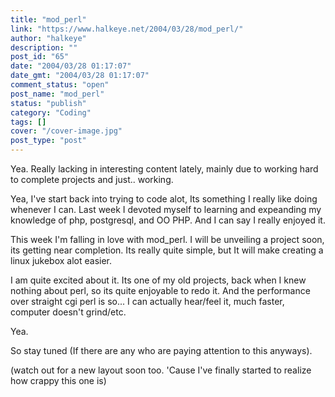 ```yaml
---
title: "mod_perl"
link: "https://www.halkeye.net/2004/03/28/mod_perl/"
author: "halkeye"
description: ""
post_id: "65"
date: "2004/03/28 01:17:07"
date_gmt: "2004/03/28 01:17:07"
comment_status: "open"
post_name: "mod_perl"
status: "publish"
category: "Coding"
tags: []
cover: "/cover-image.jpg"
post_type: "post"
---
```


Yea. Really lacking in interesting content lately, mainly due to working hard to complete projects and just.. working.

Yea, I've start back into trying to code alot, Its something I really like doing whenever I can. Last week I devoted myself to learning and expeanding my knowledge of php, postgresql, and OO PHP. And I can say I really enjoyed it.

This week I'm falling in love with mod_perl. I will be unveiling a project soon, its getting near completion. Its really quite simple, but It will make creating a linux jukebox alot easier.

I am quite excited about it. Its one of my old projects, back when I knew nothing about perl, so its quite enjoyable to redo it. And the performance over straight cgi perl is so... I can actually hear/feel it, much faster, computer doesn't grind/etc.

Yea.

So stay tuned (If there are any who are paying attention to this anyways).

(watch out for a new layout soon too. 'Cause I've finally started to realize how crappy this one is)